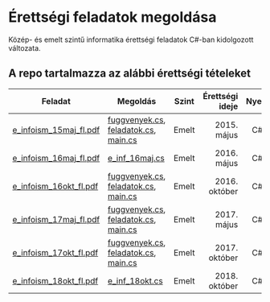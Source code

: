 # Érettségi feladatok megoldása
Közép- és emelt szintű informatika érettségi feladatok C#-ban kidolgozott változata.

## A repo tartalmazza az alábbi érettségi tételeket
| Feladat |   Megoldás   |    Szint    | Érettségi ideje | Nyelv |
| ------- | -------------- |:-----------:| ---------------:|:---------------------:|
|[e_infoism_15maj_fl.pdf](http://dload.oktatas.educatio.hu/erettsegi/feladatok_2015tavasz_emelt/e_infoism_15maj_fl.pdf) | [fuggvenyek.cs](e_inf_15maj_cs/e_inf_15maj_cs/Fuggvenyek.cs), [feladatok.cs](e_inf_15maj_cs/e_inf_15maj_cs/Feladatok.cs), [main.cs](e_inf_15maj_cs/e_inf_15maj_cs/Program.cs) | Emelt | 2015. május | C# |
|[e_infoism_16maj_fl.pdf](http://dload.oktatas.educatio.hu/erettsegi/feladatok_2016tavasz_emelt/e_infoism_16maj_fl.pdf) | [e_inf_16maj.cs](e_inf_16maj_cs/e_inf_16maj_cs/Program.cs) | Emelt | 2016. május | C# |
|[e_infoism_16okt_fl.pdf](http://dload.oktatas.educatio.hu/erettsegi/feladatok_2016osz_emelt/e_infoism_16okt_fl.pdf) | [fuggvenyek.cs](e_inf_16okt_cs/e_inf_16okt_cs/Fuggvenyek.cs), [feladatok.cs](e_inf_16okt_cs/e_inf_16okt_cs/Feladatok.cs), [main.cs](e_inf_16okt_cs/e_inf_16okt_cs/Program.cs) | Emelt | 2016. október | C# |
|[e_infoism_17maj_fl.pdf](http://dload.oktatas.educatio.hu/erettsegi/feladatok_2017tavasz_emelt/e_infoism_17maj_fl.pdf) | [fuggvenyek.cs](e_inf_17maj_cs/e_inf_17maj_cs/Fuggvenyek.cs), [feladatok.cs](e_inf_17maj_cs/e_inf_17maj_cs/Feladatok.cs), [main.cs](e_inf_17maj_cs/e_inf_17maj_cs/Program.cs) | Emelt | 2017. május | C# |
|[e_infoism_17okt_fl.pdf](http://dload.oktatas.educatio.hu/erettsegi/feladatok_2017osz_emelt/e_infoism_17okt_fl.pdf) | [fuggvenyek.cs](e_inf_17okt_cs/e_inf_17okt_cs/Fuggvenyek.cs), [feladatok.cs](e_inf_17okt_cs/e_inf_17okt_cs/Feladatok.cs), [main.cs](e_inf_17okt_cs/e_inf_17okt_cs/Program.cs) | Emelt | 2017. október | C# |
|[e_infoism_18okt_fl.pdf](http://dload.oktatas.educatio.hu/erettsegi/feladatok_2018osz_emelt/e_infoism_18okt_fl.pdf)| [e_inf_18okt.cs](e_inf_18okt_cs/e_inf_18okt_cs/Program.cs) | Emelt | 2018. október | C# |
